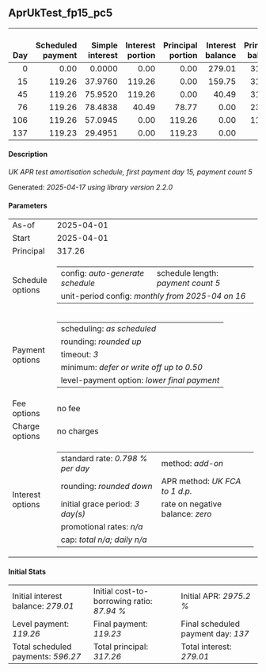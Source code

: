 <h2>AprUkTest_fp15_pc5</h2>
<table>
    <thead style="vertical-align: bottom;">
        <th style="text-align: right;">Day</th>
        <th style="text-align: right;">Scheduled payment</th>
        <th style="text-align: right;">Simple interest</th>
        <th style="text-align: right;">Interest portion</th>
        <th style="text-align: right;">Principal portion</th>
        <th style="text-align: right;">Interest balance</th>
        <th style="text-align: right;">Principal balance</th>
        <th style="text-align: right;">Total simple interest</th>
        <th style="text-align: right;">Total interest</th>
        <th style="text-align: right;">Total principal</th>
    </thead>
    <tr style="text-align: right;">
        <td class="ci00">0</td>
        <td class="ci01" style="white-space: nowrap;">0.00</td>
        <td class="ci02">0.0000</td>
        <td class="ci03">0.00</td>
        <td class="ci04">0.00</td>
        <td class="ci05">279.01</td>
        <td class="ci06">317.26</td>
        <td class="ci07">0.0000</td>
        <td class="ci08">0.00</td>
        <td class="ci09">0.00</td>
    </tr>
    <tr style="text-align: right;">
        <td class="ci00">15</td>
        <td class="ci01" style="white-space: nowrap;">119.26</td>
        <td class="ci02">37.9760</td>
        <td class="ci03">119.26</td>
        <td class="ci04">0.00</td>
        <td class="ci05">159.75</td>
        <td class="ci06">317.26</td>
        <td class="ci07">37.9760</td>
        <td class="ci08">119.26</td>
        <td class="ci09">0.00</td>
    </tr>
    <tr style="text-align: right;">
        <td class="ci00">45</td>
        <td class="ci01" style="white-space: nowrap;">119.26</td>
        <td class="ci02">75.9520</td>
        <td class="ci03">119.26</td>
        <td class="ci04">0.00</td>
        <td class="ci05">40.49</td>
        <td class="ci06">317.26</td>
        <td class="ci07">113.9281</td>
        <td class="ci08">238.52</td>
        <td class="ci09">0.00</td>
    </tr>
    <tr style="text-align: right;">
        <td class="ci00">76</td>
        <td class="ci01" style="white-space: nowrap;">119.26</td>
        <td class="ci02">78.4838</td>
        <td class="ci03">40.49</td>
        <td class="ci04">78.77</td>
        <td class="ci05">0.00</td>
        <td class="ci06">238.49</td>
        <td class="ci07">192.4118</td>
        <td class="ci08">279.01</td>
        <td class="ci09">78.77</td>
    </tr>
    <tr style="text-align: right;">
        <td class="ci00">106</td>
        <td class="ci01" style="white-space: nowrap;">119.26</td>
        <td class="ci02">57.0945</td>
        <td class="ci03">0.00</td>
        <td class="ci04">119.26</td>
        <td class="ci05">0.00</td>
        <td class="ci06">119.23</td>
        <td class="ci07">249.5064</td>
        <td class="ci08">279.01</td>
        <td class="ci09">198.03</td>
    </tr>
    <tr style="text-align: right;">
        <td class="ci00">137</td>
        <td class="ci01" style="white-space: nowrap;">119.23</td>
        <td class="ci02">29.4951</td>
        <td class="ci03">0.00</td>
        <td class="ci04">119.23</td>
        <td class="ci05">0.00</td>
        <td class="ci06">0.00</td>
        <td class="ci07">279.0015</td>
        <td class="ci08">279.01</td>
        <td class="ci09">317.26</td>
    </tr>
</table>
<h4>Description</h4>
<p><i>UK APR test amortisation schedule, first payment day 15, payment count 5</i></p>
<p>Generated: <i>2025-04-17 using library version 2.2.0</i></p>
<h4>Parameters</h4>
<table>
    <tr>
        <td>As-of</td>
        <td>2025-04-01</td>
    </tr>
    <tr>
        <td>Start</td>
        <td>2025-04-01</td>
    </tr>
    <tr>
        <td>Principal</td>
        <td>317.26</td>
    </tr>
    <tr>
        <td>Schedule options</td>
        <td>
            <table>
                <tr>
                    <td>config: <i>auto-generate schedule</i></td>
                    <td>schedule length: <i><i>payment count</i> 5</i></td>
                </tr>
                <tr>
                    <td colspan="2" style="white-space: nowrap;">unit-period config: <i>monthly from 2025-04 on 16</i></td>
                </tr>
            </table>
        </td>
    </tr>
    <tr>
        <td>Payment options</td>
        <td>
            <table>
                <tr>
                    <td>scheduling: <i>as scheduled</i></td>
                </tr>
                <tr>
                    <td>rounding: <i>rounded up</i></td>
                </tr>
                <tr>
                    <td>timeout: <i>3</i></td>
                </tr>
                <tr>
                    <td>minimum: <i>defer&nbsp;or&nbsp;write&nbsp;off&nbsp;up&nbsp;to&nbsp;0.50</i></td>
                </tr>
                <tr>
                    <td>level-payment option: <i>lower&nbsp;final&nbsp;payment</i></td>
                </tr>
            </table>
        </td>
    </tr>
    <tr>
        <td>Fee options</td>
        <td>no fee
        </td>
    </tr>
    <tr>
        <td>Charge options</td>
        <td>no charges
        </td>
    </tr>
    <tr>
        <td>Interest options</td>
        <td>
            <table>
                <tr>
                    <td>standard rate: <i>0.798 % per day</i></td>
                    <td>method: <i>add-on</i></td>
                </tr>
                <tr>
                    <td>rounding: <i>rounded down</i></td>
                    <td>APR method: <i>UK FCA to 1 d.p.</i></td>
                </tr>
                <tr>
                    <td>initial grace period: <i>3 day(s)</i></td>
                    <td>rate on negative balance: <i>zero</i></td>
                </tr>
                <tr>
                    <td colspan="2">promotional rates: <i><i>n/a</i></i></td>
                </tr>
                <tr>
                    <td colspan="2">cap: <i>total <i>n/a</i>; daily <i>n/a</i></td>
                </tr>
            </table>
        </td>
    </tr>
</table>
<h4>Initial Stats</h4>
<table>
    <tr>
        <td>Initial interest balance: <i>279.01</i></td>
        <td>Initial cost-to-borrowing ratio: <i>87.94 %</i></td>
        <td>Initial APR: <i>2975.2 %</i></td>
    </tr>
    <tr>
        <td>Level payment: <i>119.26</i></td>
        <td>Final payment: <i>119.23</i></td>
        <td>Final scheduled payment day: <i>137</i></td>
    </tr>
    <tr>
        <td>Total scheduled payments: <i>596.27</i></td>
        <td>Total principal: <i>317.26</i></td>
        <td>Total interest: <i>279.01</i></td>
    </tr>
</table>
